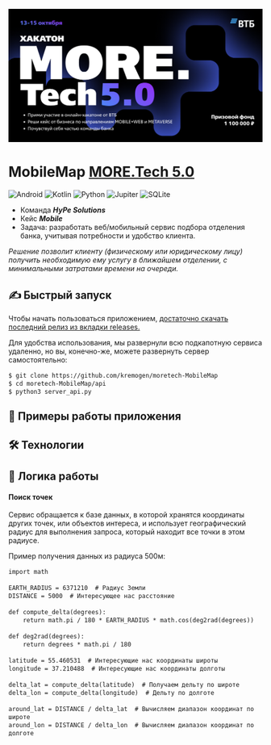 ![Logo](img.png)

# MobileMap [MORE.Tech 5.0](https://moretech.vtb.ru/)

![Android](https://img.shields.io/badge/Android-78C257?style=for-the-badge&logo=android&logoColor=white)
![Kotlin](https://img.shields.io/badge/Kotlin-7F52FF?style=for-the-badge&logo=kotlin&logoColor=white)
![Python](https://img.shields.io/badge/Python-3776AB?style=for-the-badge&logo=python&logoColor=white)
![Jupiter](https://img.shields.io/badge/jupyter-%23FA0F00.svg?style=for-the-badge&logo=jupyter&logoColor=white)
![SQLite](https://img.shields.io/badge/SQLite-003B57?style=for-the-badge&logo=sqlite&logoColor=white)

- Команда _**HyPe Solutions**_
- Кейс _**Mobile**_
- Задача: разработать веб/мобильный сервис
  подбора отделения банка, учитывая
  потребности и удобство клиента.

_Решение позволит клиенту (физическому или
юридическому лицу) получить необходимую ему
услугу в ближайшем отделении, с
минимальными затратами времени на очереди._

## ✍️ Быстрый запуск

Чтобы начать пользоваться
приложением, [достаточно скачать последний релиз из вкладки releases.](https://github.com/kremogen/moretech-MobileMap/releases)

Для удобства использования, мы развернули всю подкапотную сервиса удаленно, но вы, конечно-же, можете развернуть сервер
самостоятельно:

```shell
$ git clone https://github.com/kremogen/moretech-MobileMap
$ cd moretech-MobileMap/api
$ python3 server_api.py
```

## 📌 Примеры работы приложения

## 🛠 Технологии

## 📄 Логика работы

#### Поиск точек

Сервис обращается к базе данных, в которой хранятся координаты других точек, или объектов
интереса, и использует географический радиус для выполнения запроса, который находит все точки в этом радиусе.

Пример получения данных из радиуса 500м:

```
import math

EARTH_RADIUS = 6371210  # Радиус Земли
DISTANCE = 5000  # Интересующее нас расстояние

def compute_delta(degrees):
    return math.pi / 180 * EARTH_RADIUS * math.cos(deg2rad(degrees))

def deg2rad(degrees):
    return degrees * math.pi / 180

latitude = 55.460531  # Интересующие нас координаты широты
longitude = 37.210488  # Интересующие нас координаты долготы

delta_lat = compute_delta(latitude)  # Получаем дельту по широте
delta_lon = compute_delta(longitude)  # Дельту по долготе

around_lat = DISTANCE / delta_lat  # Вычисляем диапазон координат по широте
around_lon = DISTANCE / delta_lon  # Вычисляем диапазон координат по долготе
```
